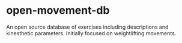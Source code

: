 # open-movement-db
An open source database of exercises including descriptions and kinesthetic parameters. Initially focused on weightlifting movements.
